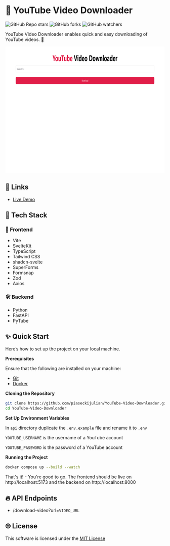 # 🚀 YouTube Video Downloader

![GitHub Repo stars](https://img.shields.io/github/stars/piaseckijulian/YouTube-Video-Downloader?style=for-the-badge)
![GitHub forks](https://img.shields.io/github/forks/piaseckijulian/YouTube-Video-Downloader?style=for-the-badge)
![GitHub watchers](https://img.shields.io/github/watchers/piaseckijulian/YouTube-Video-Downloader?style=for-the-badge)

YouTube Video Downloader enables quick and easy downloading of YouTube videos. 🚀

<img src="./web/static/thumbnail.png" alt="Image of YouTube Video Downloader" width="800" height="400" />

## 🔗 Links

- [Live Demo](https://julian-yt-downloader.vercel.app)

## 📐 Tech Stack

### 🎨 Frontend

- Vite
- SvelteKit
- TypeScript
- Tailwind CSS
- shadcn-svelte
- SuperForms
- Formsnap
- Zod
- Axios

### 🛠️ Backend

- Python
- FastAPI
- PyTube

## ✨ Quick Start

Here’s how to set up the project on your local machine.

**Prerequisites**

Ensure that the following are installed on your machine:

- [Git](https://git-scm.com)
- [Docker](https://docker.com)

**Cloning the Repository**

```bash
git clone https://github.com/piaseckijulian/YouTube-Video-Downloader.git
cd YouTube-Video-Downloader
```

**Set Up Environment Variables**

In `api` directory duplicate the `.env.example` file and rename it to `.env`

`YOUTUBE_USERNAME` is the username of a YouTube account

`YOUTUBE_PASSWORD` is the password of a YouTube account

**Running the Project**

```bash
docker compose up --build --watch
```

That's it! - You're good to go. The frontend should be live on http://localhost:5173 and the backend on http://localhost:8000

## 🔥 API Endpoints

- /download-video?url=`VIDEO_URL`

## 🌐 License

This software is licensed under the [MIT License](https://github.com/piaseckijulian/YouTube-Video-Downloader/blob/main/LICENSE)
